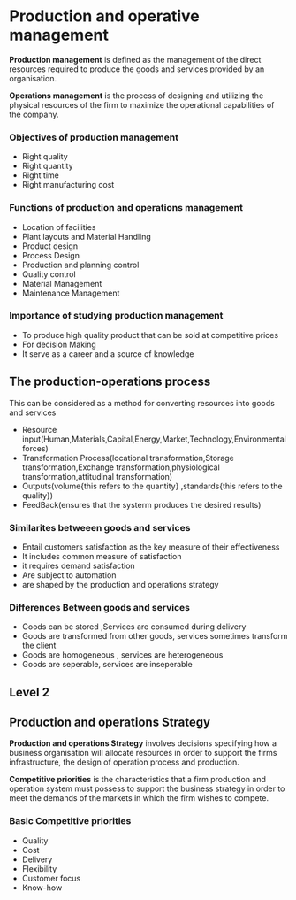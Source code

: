 
# Production and operative management

**Production management** is defined as the management of the direct resources required to produce the goods and services provided by an organisation.

**Operations management** is the process of designing and utilizing the physical resources of the firm to maximize the operational capabilities of the company.

### Objectives of production management
* Right quality
* Right quantity
* Right time
* Right manufacturing cost


### Functions of production and operations management
* Location of facilities
* Plant layouts and Material Handling
* Product design
* Process Design
* Production and planning control
* Quality control
* Material Management
* Maintenance Management


### Importance of studying production management
* To produce high quality product that can be sold at competitive prices
* For decision Making
* It serve as a career and a  source of knowledge


## The production-operations process
This can be considered as a method for converting resources into goods and services

* Resource input(Human,Materials,Capital,Energy,Market,Technology,Environmental forces)
* Transformation Process(locational transformation,Storage transformation,Exchange transformation,physiological transformation,attitudinal transformation)
* Outputs(volume{this refers to the quantity} ,standards{this refers to the quality})
* FeedBack(ensures that the systerm produces the desired results)


### Similarites betweeen goods and services
* Entail customers satisfaction as the key measure of their effectiveness
* It includes common measure of satisfaction
* it requires demand satisfaction
* Are subject to automation
* are shaped by the production and operations strategy


### Differences Between goods and services
* Goods can be stored ,Services are consumed during delivery
* Goods are transformed from other goods, services sometimes transform the client
* Goods are homogeneous , services are heterogeneous
* Goods are seperable, services are inseperable



## Level 2
## Production and operations Strategy

**Production and operations Strategy** involves decisions specifying how a business organisation will allocate resources in order to support the firms infrastructure, the design of operation process and production.

**Competitive priorities** is the characteristics that a firm production and operation system must possess to support the business strategy in order to meet the demands of the markets in which the firm wishes to compete.

### Basic Competitive priorities
* Quality
* Cost
* Delivery
* Flexibility
* Customer focus
* Know-how






